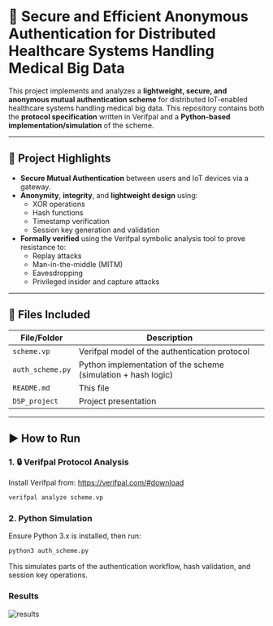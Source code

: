 # 🔐 Secure and Efficient Anonymous Authentication for Distributed Healthcare Systems Handling Medical Big Data

This project implements and analyzes a **lightweight, secure, and anonymous mutual authentication scheme** for distributed IoT-enabled healthcare systems handling medical big data. 
This repository contains both the **protocol specification** written in Verifpal and a **Python-based implementation/simulation** of the scheme.

---

## 📜 Project Highlights

- **Secure Mutual Authentication** between users and IoT devices via a gateway.
- **Anonymity**, **integrity**, and **lightweight design** using:
  - XOR operations
  - Hash functions
  - Timestamp verification
  - Session key generation and validation
- **Formally verified** using the Verifpal symbolic analysis tool to prove resistance to:
  - Replay attacks
  - Man-in-the-middle (MITM)
  - Eavesdropping
  - Privileged insider and capture attacks

---

## 📁 Files Included

| File/Folder       | Description |
|-------------------|-------------|
| `scheme.vp`       | Verifpal model of the authentication protocol |
| `auth_scheme.py`  | Python implementation of the scheme (simulation + hash logic) |
| `README.md`       | This file |
| `DSP_project`     | Project presentation |


---

## ▶️ How to Run

### 1. 🔒 Verifpal Protocol Analysis

Install Verifpal from: https://verifpal.com/#download

```bash
verifpal analyze scheme.vp
```
### 2. Python Simulation
Ensure Python 3.x is installed, then run:

```bash
python3 auth_scheme.py
```
This simulates parts of the authentication workflow, hash validation, and session key operations.

### Results
![results](https://github.com/user-attachments/assets/b49c076e-1388-4aac-a779-92c686e72b4e)


